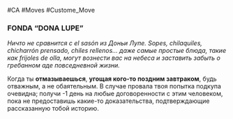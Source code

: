 #CA #Moves #Custome_Move

### FONDA “DONA LUPE”
*Ничто не сравнится с el sasón из Доньи Лупе. Sopes, chilaquiles, chicharrón prensado, chiles rellenos... даже самые простые блюда, такие как frijoles de olla, могут вознести вас на небеса и заставить забыть о гребанном аде повседневной жизни.*

Когда ты **отмазываешься**, **угощая кого-то поздним завтраком**, будь отважным, а не обаятельным. В случае провала твоя попытка подкупа очевидна; получи -1 день на любые договоренности с этим человеком, пока не предоставишь какие-то доказательства, подтверждающие рассказанную тобой историю.